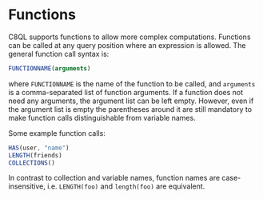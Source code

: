 # Functions

C8QL supports functions to allow more complex computations. Functions can be called at any query position where an expression is allowed. The general function call syntax is:

```js
FUNCTIONNAME(arguments)
```

where `FUNCTIONNAME` is the name of the function to be called, and `arguments` is a comma-separated list of function arguments. If a function does not need any arguments, the argument list can be left empty. However, even if the argument list is empty the parentheses around it are still mandatory to make function calls distinguishable from variable names.

Some example function calls:

```js
HAS(user, "name")
LENGTH(friends)
COLLECTIONS()
```

In contrast to collection and variable names, function names are case-insensitive, i.e. `LENGTH(foo)` and `length(foo)` are equivalent.

